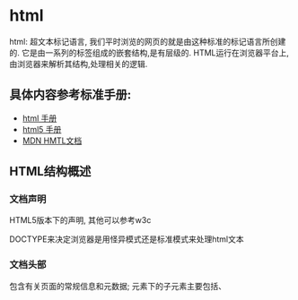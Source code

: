 # html
html: 超文本标记语言, 我们平时浏览的网页的就是由这种标准的标记语言所创建的. 它是由一系列的标签组成的嵌套结构,是有层级的. HTML运行在浏览器平台上,由浏览器来解析其结构,处理相关的逻辑.

## 具体内容参考标准手册:
- [html 手册](https://www.html.cn/doc/html/start/)  
- [html5 手册](https://www.html.cn/doc/html5/start/)  
- [MDN HMTL文档](https://developer.mozilla.org/zh-CN/docs/Web/HTML)

## HTML结构概述
### 文档声明
HTML5版本下的声明, 其他可以参考w3c
<!DOCTYPE html>
DOCTYPE来决定浏览器是用怪异模式还是标准模式来处理html文本

### 文档头部
<head>包含有关页面的常规信息和元数据;  
<head>元素下的子元素主要包括<meta>、<title>、<base>、<link>、<style>和<script>这六个元素.

#### meta
meta标签(meta-information)用于提供页面有关的元数据，除了提供文档字符集、使用语言、作者等基本信息外，还涉及对关键词和网页等级的设定。
通过设置不同的属性，元数据可以分为以下几种:
```
charset: 即将对网页使用的字符集作出声明HTML5
name: 它是一个文档级的元数据，将附着在整个页面上
http-equiv: 它是一个编译指令，即由服务器来指示页面应如何加载
```
- charset
```
charset声明声明当前文档所使用的字符编码，但该声明可以被任何一个元素的lang特性的值覆盖。
文档的编码一定要与文件本身的编码保持一致，否则会出现乱码，推荐使用UTF-8编码
字符编码必须写在<head>元素的最开始，如果位于<title>标签之后，那么<title>标签很可能会乱码
<meta charset="utf-8" />
```
- name
```
# keyword
<meta name="keywords" content="网站主旨..." />
# description
<meta name="description" content="网站描述..." />
# author
<meta name="author" content="huhua">
# copyright
<meta name="copyright" content="版权所有">
# viewport h5页面自适应
<meta name="viewport" content="width=device-width, initial-scale=1.0, maximum-scale=1.0, minimum-scale=1.0, user-scalable=no" />
# IE浏览器渲染
<meta http-equiv="X-UA-Compatible" content="IE=edge,chrome=1" />
安装了GCF(Google Chrome Frame谷歌内嵌浏览器框架GCF)，则使用GCF来渲染页面，如果没有安装，则使用最高版本的IE内核进行渲染
# 双核浏览器渲染
<meta name="renderer" content="webkit">
如果是双核浏览器，则使用webkit内核渲染
```
- http-equiv
```
# refresh定: 让网页多少秒刷新，或跳转到其他网页
<meta http-equiv="refresh" content="5">
<meta http-equiv="refresh" content="5;url=http://www.baidu.com">

# Expires: 设定网页的到期时间，过期则必须到服务器上重新调用。
<meta http-equiv="Expires" Content="Sat Nov 28 2016 21:19:15 GMT+0800">
注意必须使用GMT时间格式

# Pragma: 用于设定禁止浏览器从本地机的缓存中调阅页面内容，用户无法脱机浏览
<meta http-equiv="Pragma" Content="No-cach">

# 兼容模式
<meta http-equiv="X-UA-Compatible" content="IE=Edge,chrome=IE8">
```
#### title
title元素定义文档的标题，显示在浏览器的标题栏或标签页上
```
# 作用: 必不可少
1、定义浏览器工具栏中的标题
2、提供页面被添加到收藏夹时显示的标题
3、显示在搜索引擎结果中的页面标题
```
#### base
base用于指定文档里所有相对URL地址的基础URL，为页面上所有链接规定默认地址和默认打开方式。
文档中的基础URL可以使用document.baseURI进行查询
```
<base href="https://baidu.com" target="_blank">
如果指定了多个<base>元素，只会使用第一个href和target值
```
#### link
link指定了外部资源与当前文档的关系，具有属性href、rel、media、hreflang、type和sizes。
其中href和rel是常用的，href指定了链接的资源的地址(url)，而rel指定了资源的类型
- ref 的属性值
```
alternate   指示链接到该文档的另一个版本
author      指示链接到当前文档的作者主页
help        指向一个跟网站或页面相关的帮助文档
icon        引入代表当前文档的图标，新的sized属性与这个属性结合使用，指定链接图片的宽高
license     链接到当前的文档的版权声明
next        指示链接到文档是一组文档中的下一份
pingback    处理当前文档被引用情况的服务器地址
prefetch    指明需要缓存的目标资源
prev        标明了上一个文档
search      链接到可以用于搜索当前页面和相关页面的资源
sidebar     链接到可以作为附属上下文的文档
stylesheet  引入外部样式表
tag         创建应用于当前文档的标签
```
- media属性
```
screen      计算机屏幕
tty         终端
tv          电视
projection  投影仪
handheld    手持设备
print       打印的页面
braille     盲文设备
aural       语音合成器
all         所有 
```
- sizes属性; 只有当被链接资源是图标时，才可使用该属性
```
<link rel="icon" href="demo.gif" type="image/gif" sizes="16x16" />  
```
#### style
style元素包含了文档的样式化信息或者文档的一部分，常用于引入内部CSS样式  
```
<style>
　　body{background-color: red;}
</style>
```
#### script
script元素的作用是在HTML或XHTML文档中嵌入或引用可执行的脚本。没有async或defer属性的脚本和内联脚本会在浏览器继续解析剩余文档前被获取并立刻执行

- src属性
```
定义引用外部脚本的URI，这可以用来代替直接在文档中嵌入脚本。有src属性的script元素标签内不应该再有嵌入的脚本
```
- type属性
```
该属性定义script元素包含或src引用的脚本语言。属性的值为MIME类型，支持的MIME类型包括text/javascript, text/ecmascript, application/javascript和application/ecmascript。如果没有定义这个属性，脚本会被视作JavaScript。如果MIME类型不是JavaScript类型(上述支持的类型)，则该元素所包含的内容会被当作数据块而不会被浏览器执行

如果type属性为module，代码会被当作JavaScript模块
```
- defer 属性
```
这个布尔属性定义该脚本是否会延迟到文档解析完毕后才执行
```
- async 属性
```
async属性是HTML5新增的属性，IE9-浏览器不支持。该布尔属性指示浏览器是否在允许的情况下异步执行该脚本。该属性对于内联脚本无作用(即没有src属性的脚本）
```
- script 中文件的加载
```
<script src="script.js"></script>

没有 defer 或 async, 当浏览器在解析HTML源文件时如果遇到外部的script，那么解析过程会暂停，并发送网络请求来下载script文件，只有script完全下载并执行后才会继续执行DOM解析

<script async src="script.js"></script>
有 async，网络加载和渲染后续文档元素的过程将和 script.js 的加载与执行并行进行（异步）。
节省了网络下载文件的时间; 适合无依赖的脚本

<script defer src="myscript.js"></script>
有 defer，加载后续文档元素的过程将和 script.js 的加载并行进行（异步），但是 script.js 的执行要在所有元素解析完成之后，DOMContentLoaded 事件触发之前完成。
注意多个defer脚本按其在HTML页面中的出现顺序依次执行
```
### 文档主体
body表示的是HTML文档的主体内容，任何一个HTML文档，只允许存在一个<body>元素
body 的内容都是有标签元素组成的
内容参考上述手册
#### 重点标签
- a标签  
a元素 (或HTML锚元素, Anchor Element)通常用来表示一个锚点/链接
可以链接到一个新文件、用id属性指向任何元素
```
# href 属性表示地址
链接地址       <a href="http://www.baidu.com">百度</a>
下载地址       <a href="test.zip">下载测试</a>
锚点          <a href="#top">返回顶部</a>  
              <a href="http://baidu.com/view/1111.html#2">足球比赛规则</a>
移动端手机号码   <a href="tel:15012345678>15012345678</a>可以唤出手机拨号盘    
href属性一定不要留空，若暂时不需要写地址，则写#或javascript:;。若href留空，会刷新页面

href与src的区别:
href(hypertext reference)指超文本引用，表示当前页面'引用'了外部的内容
src(source)表示来源地址，表示把外部的内容'引入'到当前页面

# target 属性表示链接打开方式
_self     当前窗口（默认）
_blank    新窗口
_parent   父框架集
_top      整个窗口
_framename 指定框架

# download 属性用来设置下载文件的名称
<a href="test.zip" download="下载的文件名">test</a>

# rel 属性表示链接间的关系
next        后一篇文档
prev        前一篇文档
noreferer   访问时链接时不发送referer字段
prefetch    预加载链接指向的页面(对于chrome使用prerender)

<a href="prev.html" rel="prev prefetch prerender">前一页</a>
<a href="next.html" rel="next prefetch prerender">后一页</a>
// 当一篇篇幅很长的文章需要多页显示时，配合next或prev可以实现前后页面导航的预加载
//当然prefetch也可以用于预加载其他类型的资源
<link rel="prefetch prerender" href="test.img">
```
- 表单元素
```
# input
属性: accept、alt、checked、disabled、maxlength、name、readonly、size、src、type、value
h5新增属性: autocomplete、autofocus、form、formaction、formenctype、formmethod、formnovalidate、formtarget、height、list、max、min、multiple、novalidate、pattern、placeholder、required、step、width

// type 属性: 
text 　　   定义单行的输入字段，用户可在其中输入文本
password   定义密码字段。该字段中的字符被掩码
file 　　　 定义输入字段和 "浏览"按钮，供文件上传
radio　　   定义单选按钮
checkbox   定义复选框
hidden 　  定义隐藏的输入字段
button 　　定义可点击按钮（多数情况下，用于通过JavaScript启动脚本）
image 　　 定义图像形式的提交按钮
reset 　　 定义重置按钮。重置按钮会清除表单中的所有数据
submit 　  定义提交按钮。提交按钮会把表单数据发送到服务器

type 新增属性: 
color 　　　　　　定义调色板
tel 　　　　  　　 定义包含电话号码的输入域
email 　　　  　　定义包含email地址的输入域
url 　　　　  　　 定义包含URL地址的输入域
search 　　　　　 定义搜索域
number 　　 　　 定义包含数值的输入域
range 　　   　　  定义包含一定范围内数字值的输入域
date 　　　　　　 定义选取日、月、年的输入域
month 　　  　　  定义选取月、年的输入域
week 　　　　　　定义选取周、年的输入域
time 　　    　　   定义选取月、年的输入域
datetime 　　　    定义选取时间、日 月、年的输入域(UTC时间)
datatime-local 　  定义选取时间、日 月、年的输入域(本地时间
```
- 富文本编辑
```
有两种编辑富文本的方式，一种是使用iframe元素，另一种是使用contenteditable属性

1.在页面中嵌入一个包含空HTML页面的iframe。通过设置designMode属性，这个空白的HTML页面可以被编辑，而编辑对象则是该页面<body>元素的HTML代码
<iframe name="wysiwyg" src="editor.html" style="height: 100px;width: 100px;"></iframe>    
<script>
window.onload = function(){
    frames['editor'].document.designMode = 'on';
}
</script>

2.把contenteditable属性应用给页面中的任何元素，然后用户立即就可以编辑该元素
富文本编辑器交互的主要方式，就是使用document.execCommand()
// 命令式交互
字体类型    　　document.execCommand('fontname',false,sFontName)
```

## HTML 语法
- 标签
```
HTML 标签分为单标签和双标签
单: <img><br><hr><input>
双: <div></div>
```
- 属性
```
标签可以拥有属性，属性提供了有关HTML元素的更多信息
如 style, id, style, class
```
- 元素
```
HTML元素以开始标签起始，以结束标签终止，元素的内容是开始标签与结束标签之间的内容
```
- 注释
```
注释是在HTML插入的描述性文本，用来解释该代码或提示其他信息
<!-- This is a comment -->
```
- 实体
```
HTML中某些字符是预留的，需要被替换为字符实体
&nbsp; &gt; 等...
```
### 结构规范
- 结构
```
1、尽量遵循 HTML 标准和语义，但是不要以牺牲实用性为代价。任何时候都要尽量使用最少的标签并保持最小的复杂度

2、结构顺序和视觉顺序基本保持一致，按照从上至下、从左到右的视觉顺序书写HTML结构。有时为了便于搜索引擎抓取，也会将重要内容在HTML结构顺序上提前

3、结构、表现、行为三者分离，避免内联

4、每一个块级元素都另起一行，每一行都使用Tab缩进对齐（head和body的子元素不需要缩进）。删除冗余的行尾空格

5、可以在大的模块之间用空行隔开，使模块更清晰
```
- 语义
```
浏览器会根据标签的语义给定一个默认的样式。判断网页标签语义化是否良好的一个简单方法：去掉样式，看网页结构是否组织良好有序，是否仍然有很好的可读性

1、尽可能少地使用无语义标签span和div

2、在语义不明显，既可以使用p也可以使用div的地方，尽量用p

3、在既可以使用div也可以使用section的地方，尽量用section

4、不要使用纯样式标签，如b、u等，而改用CSS设置
```
### HTML标签嵌套规则
html5出现之前，经常把元素按照block、inline、inline-block来区分。在html5中，元素不再按照display属性来区分，而是按照内容模型来区分，分为元数据型(metadata content)、区块型(sectioning content)、标题型(heading content)、文档流型(flow content)、语句型(phrasing content)、内嵌型(embedded content)、交互型(interactive content)。元素不属于任何一个类别，被称为穿透的；元素可能属于不止一个类别，称为混合的。

- 元数据元素(metadata content)是可以被用于说明其他内容的表现或行为，或者在当前文档和其他文档之间建立联系的元素
```
base link meta noscript script style template title
```
- 流元素(flow content)是在应用程序和文档的主体部分中使用的大部分元素
```
a abbr address area(如果它是map元素的子元素) article aside audio b bdi bdo blockquote br button canvas cite code data datalist del dfn div dl em embed fieldset figure footer form h1 h2 h3 h4 h5 h6 header hr i iframe img input ins kbd keygen label main map mark math meter nav noscript object ol output p pre progress q ruby s samp script section select small span strong sub sup svg table template textarea time u ul var video wbr text
```
- 区块型元素(sectioning content)是用于定义标题及页脚范围的元素
```
article aside nav section
```
- 标题型元素(heading content)定义一个区块/章节的标题
```
h1 h2 h3 h4 h5 h6
```
- 语句型元素(phrasing content)是用于标记段落级文本的元素
```
a abbr area (如果它是map元素的子级) audio b bdi bdo br button canvas cite code data datalist del dfn em embed i iframe img input ins kbd keygen label map mark math meter noscript object output progress q ruby s samp script select small span strong sub sup svg template textarea time u var video wbr text
```
- 嵌入型元素(embedded content)是引用或插入到文档中其他资源的元素
```
audio canvas embed iframe img math object svg video
```
- 交互型元素(interactive content)是专门用于与用户交互的元素
```
a audio(如果设置了controls属性) button embed iframe img(如果设置了usemap属性) input(如果type属性不为hidden) keygen label object(如果设置了usemap属性) select textarea video (如果设置了controls属性)
```
